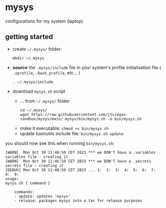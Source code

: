 # mysys
configurations for my system (laptop)

## getting started

* create `~/.mysys/` folder:
    ```
    mkdir ~/.mysys
    ```
* __source__ the `.mysys/include` file in your system's profile initialisation file ( `.zprofile`, `.bash_profile`, etc... )
    ```
    . ~/.mysys/include
    ```

* download `mysys.sh` script
  * ... from `~/.mysys/` folder
    ```
    cd ~/.mysys/
    wget https://raw.githubusercontent.com/jtviegas-sandbox/mysys/main/.mysys/bin/mysys.sh -o bin/mysys.sh
    ```
  * make it executable: `chmod +x bin/mysys.sh`
  * update bashutils include file: `bin/mysys.sh update`

you should now see this when running `bin/mysys.sh`:

    [WARN]  Mon Oct 30 11:46:50 CET 2023 *** we DON'T have a .variables variables file - creating it 
    [WARN]  Mon Oct 30 11:46:50 CET 2023 *** we DON'T have a .secrets secrets file - creating it 
    [DEBUG] Mon Oct 30 11:46:50 CET 2023 ... 1:  2:  3:  4:  5:  6:  7:  8:  9:  
    usage:
    mysys.sh { command }

        commands:
        - update: updates 'mysys'
        - release: packages mysys into a tar for release purposes

